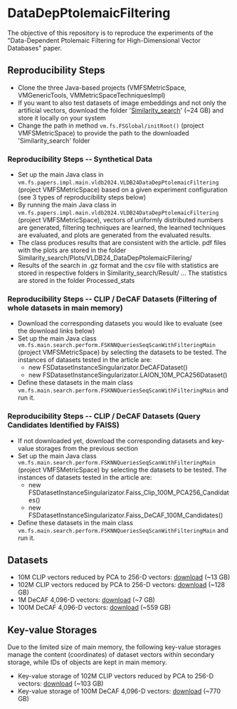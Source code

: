# DataDepPtolemaicFiltering
The objective of this repository is to reproduce the experiments of the "Data-Dependent Ptolemaic Filtering for High-Dimensional Vector Databases" paper.

## Reproducibility Steps

* Clone the three Java-based projects (VMFSMetricSpace, VMGenericTools, VMMetricSpaceTechniquesImpl)
* If you want to also test datasets of image embeddings and not only the artificial vectors, download the folder '[Similarity_search](https://disa.fi.muni.cz/~xmic/DataDepPtolemaicFiltering/Similarity_search.zip)' (~24 GB) and store it locally on your system
* Change the path in method ```vm.fs.FSGlobal/initRoot()``` (project VMFSMetricSpace) to provide the path to the downloaded 'Similarity_search' folder

### Reproducibility Steps -- Synthetical Data

* Set up the main Java class in ```vm.fs.papers.impl.main.vldb2024.VLDB24DataDepPtolemaicFiltering``` (project VMFSMetricSpace) based on a given experiment configuration (see 3 types of reproducibility steps below)
* By running the main Java class in ```vm.fs.papers.impl.main.vldb2024.VLDB24DataDepPtolemaicFiltering``` (project VMFSMetricSpace), vectors of uniformly distributed numbers are generated, filtering techniques are learned, the learned techniques are evaluated, and plots are generated from the evaluated results.
* The class produces results that are consistent with the article. pdf files with the plots are stored in the folder Similarity_search/Plots/VLDB24_DataDepPtolemaicFilering/
* Results of the search in .gz format and the csv file with statistics are stored in respective folders in Similarity_search/Result/ ... The statistics are stored in the folder Processed_stats

### Reproducibility Steps -- CLIP / DeCAF Datasets (Filtering of whole datasets in main memory)

* Download the corresponding datasets you would like to evaluate (see the download links below)
* Set up the main Java class ```vm.fs.main.search.perform.FSKNNQueriesSeqScanWithFilteringMain``` (project VMFSMetricSpace) by selecting the datasets to be tested. The instances of datasets tested in the article are: 
  * new FSDatasetInstanceSingularizator.DeCAFDataset()
  * new FSDatasetInstanceSingularizator.LAION_10M_PCA256Dataset()
* Define these datasets in the main class ```vm.fs.main.search.perform.FSKNNQueriesSeqScanWithFilteringMain``` and run it.

### Reproducibility Steps -- CLIP / DeCAF Datasets (Query Candidates Identified by FAISS)

* If not downloaded yet, download the corresponding datasets and key-value storages from the previous section
* Set up the main Java class ```vm.fs.main.search.perform.FSKNNQueriesSeqScanWithFilteringMain``` (project VMFSMetricSpace) by selecting the datasets to be tested. The instances of datasets tested in the article are: 
  * new FSDatasetInstanceSingularizator.Faiss_Clip_100M_PCA256_Candidates()
  * new FSDatasetInstanceSingularizator.Faiss_DeCAF_100M_Candidates()
* Define these datasets in the main class ```vm.fs.main.search.perform.FSKNNQueriesSeqScanWithFilteringMain``` and run it.
  
## Datasets
* 10M CLIP vectors reduced by PCA to 256-D vectors: [download](https://disa.fi.muni.cz/~xmic/DataDepPtolemaicFiltering/Similarity_search/Dataset/Dataset/laion2B-en-clip768v2-n=10M.h5_PCA256.gz) (~13 GB)
* 102M CLIP vectors reduced by PCA to 256-D vectors: [download](https://disa.fi.muni.cz/~xmic/DataDepPtolemaicFiltering/Similarity_search/Dataset/Dataset/laion2B-en-clip768v2-n=100M.h5_PCA256.gz) (~128 GB)
* 1M DeCAF 4,096-D vectors: [download](https://disa.fi.muni.cz/~xmic/DataDepPtolemaicFiltering/Similarity_search/Dataset/Dataset/decaf_1m.gz) (~7 GB)
* 100M DeCAF 4,096-D vectors: [download](https://disa.fi.muni.cz/~xmic/DataDepPtolemaicFiltering/Similarity_search/Dataset/Dataset/decaf_100m.gz) (~559 GB)

## Key-value Storages
Due to the limited size of main memory, the following key-value storages manage the content (coordinates) of dataset vectors within secondary storage, while IDs of objects are kept in main memory.
* Key-value storage of 102M CLIP vectors reduced by PCA to 256-D vectors: [download](https://disa.fi.muni.cz/~xmic/DataDepPtolemaicFiltering/Similarity_search/Dataset/MV_storage/laion2B-en-clip768v2-n=100M.h5_PCA256) (~103 GB)
* Key-value storage of 100M DeCAF 4,096-D vectors: [download](https://disa.fi.muni.cz/~xmic/DataDepPtolemaicFiltering/Similarity_search/Dataset/MV_storage/decaf_100m) (~770 GB)

